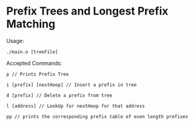 # Prefix Trees and Longest Prefix Matching

Usage:
```
./main.o [treeFile] 
```

Accepted Commands:

``` 
p // Prints Prefix Tree
```

``` 
i [prefix] [nextHoop] // Insert a prefix in tree
```

``` 
d [prefix] // Delete a prefix from tree
```

``` 
l [address] // LookUp for nextHoop for that address
```

``` 
pp // prints the corresponding prefix table of even length prefixes
```
